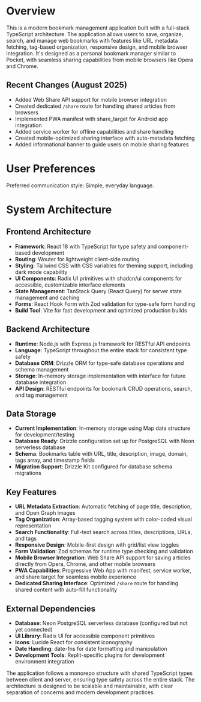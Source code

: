 # Overview

This is a modern bookmark management application built with a full-stack TypeScript architecture. The application allows users to save, organize, search, and manage web bookmarks with features like URL metadata fetching, tag-based organization, responsive design, and mobile browser integration. It's designed as a personal bookmark manager similar to Pocket, with seamless sharing capabilities from mobile browsers like Opera and Chrome.

## Recent Changes (August 2025)
- Added Web Share API support for mobile browser integration
- Created dedicated `/share` route for handling shared articles from browsers
- Implemented PWA manifest with share_target for Android app integration
- Added service worker for offline capabilities and share handling
- Created mobile-optimized sharing interface with auto-metadata fetching
- Added informational banner to guide users on mobile sharing features

# User Preferences

Preferred communication style: Simple, everyday language.

# System Architecture

## Frontend Architecture
- **Framework**: React 18 with TypeScript for type safety and component-based development
- **Routing**: Wouter for lightweight client-side routing
- **Styling**: Tailwind CSS with CSS variables for theming support, including dark mode capability
- **UI Components**: Radix UI primitives with shadcn/ui components for accessible, customizable interface elements
- **State Management**: TanStack Query (React Query) for server state management and caching
- **Forms**: React Hook Form with Zod validation for type-safe form handling
- **Build Tool**: Vite for fast development and optimized production builds

## Backend Architecture
- **Runtime**: Node.js with Express.js framework for RESTful API endpoints
- **Language**: TypeScript throughout the entire stack for consistent type safety
- **Database ORM**: Drizzle ORM for type-safe database operations and schema management
- **Storage**: In-memory storage implementation with interface for future database integration
- **API Design**: RESTful endpoints for bookmark CRUD operations, search, and tag management

## Data Storage
- **Current Implementation**: In-memory storage using Map data structure for development/testing
- **Database Ready**: Drizzle configuration set up for PostgreSQL with Neon serverless database
- **Schema**: Bookmarks table with URL, title, description, image, domain, tags array, and timestamp fields
- **Migration Support**: Drizzle Kit configured for database schema migrations

## Key Features
- **URL Metadata Extraction**: Automatic fetching of page title, description, and Open Graph images
- **Tag Organization**: Array-based tagging system with color-coded visual representation
- **Search Functionality**: Full-text search across titles, descriptions, URLs, and tags
- **Responsive Design**: Mobile-first design with grid/list view toggles
- **Form Validation**: Zod schemas for runtime type checking and validation
- **Mobile Browser Integration**: Web Share API support for saving articles directly from Opera, Chrome, and other mobile browsers
- **PWA Capabilities**: Progressive Web App with manifest, service worker, and share target for seamless mobile experience
- **Dedicated Sharing Interface**: Optimized `/share` route for handling shared content with auto-fill functionality

## External Dependencies

- **Database**: Neon PostgreSQL serverless database (configured but not yet connected)
- **UI Library**: Radix UI for accessible component primitives
- **Icons**: Lucide React for consistent iconography
- **Date Handling**: date-fns for date formatting and manipulation
- **Development Tools**: Replit-specific plugins for development environment integration

The application follows a monorepo structure with shared TypeScript types between client and server, ensuring type safety across the entire stack. The architecture is designed to be scalable and maintainable, with clear separation of concerns and modern development practices.